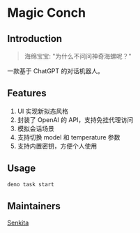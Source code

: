 # Magic Conch

## Introduction

> 海绵宝宝: "为什么不问问神奇海螺呢？"

一款基于 ChatGPT 的对话机器人。

## Features

1. UI 实现新拟态风格
2. 封装了 OpenAI 的 API，支持免挂代理访问
3. 模拟会话场景
4. 支持切换 model 和 temperature 参数
5. 支持内置密钥，方便个人使用

## Usage

```bash
deno task start
```

## Maintainers

[Senkita](https://github.com/Senkita)
